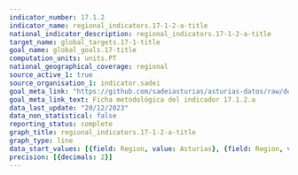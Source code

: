 ```yaml
---
indicator_number: 17.1.2
indicator_name: regional_indicators.17-1-2-a-title
national_indicator_description: regional_indicators.17-1-2-a-title
target_name: global_targets.17-1-title
goal_name: global_goals.17-title
computation_units: units.PT
national_geographical_coverage: regional
source_active_1: true
source_organisation_1: indicator.sadei
goal_meta_link: "https://github.com/sadeiasturias/asturias-datos/raw/develop/descargas/metodologia/17.1.2.a.pdf"
goal_meta_link_text: Ficha metodológica del indicador 17.1.2.a
data_last_update: "20/12/2023"
data_non_statistical: false
reporting_status: complete
graph_title: regional_indicators.17-1-2-a-title
graph_type: line
data_start_values: [{field: Region, value: Asturias}, {field: Region, value: España}]
precision: [{decimals: 2}]
---
```

